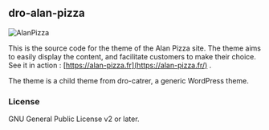 
## dro-alan-pizza 
![AlanPizza](https://alan-pizza.fr/wp-content/uploads/2018/12/alan-pizza-logo-retina.png)

This is the source code for the theme of the Alan Pizza site. The theme aims to easily display the content, and facilitate customers to make their choice.
See it in action  : [https://alan-pizza.fr](https://alan-pizza.fr/) .

The theme is a child theme from dro-catrer, a generic WordPress theme. 
### License
GNU General Public License v2 or later.
